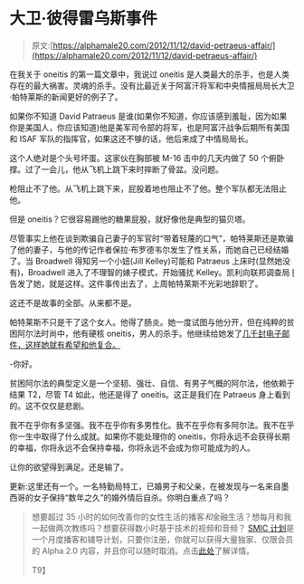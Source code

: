 # 大卫·彼得雷乌斯事件

> 原文:[https://alphamale20.com/2012/11/12/david-petraeus-affair/](https://alphamale20.com/2012/11/12/david-petraeus-affair/)

在我关于 oneitis 的第一篇文章中，我说过 oneitis 是人类最大的杀手，也是人类存在的最大祸害。灵魂的杀手。没有比最近关于阿富汗将军和中央情报局局长大卫·帕特莱斯的新闻更好的例子了。

如果你不知道 David Patraeus 是谁(如果你不知道，你应该感到羞耻，因为如果你是美国人，你应该知道)他是美军司令部的将军，也是阿富汗战争后期所有美国和 ISAF 军队的指挥官，如果这还不够的话，他后来成了中情局局长。

这个人绝对是个头号坏蛋。这家伙在胸部被 M-16 击中的几天内做了 50 个俯卧撑。过了一会儿，他从飞机上跳下来时摔断了骨盆。没问题。

枪阻止不了他。从飞机上跳下来，屁股着地也阻止不了他。整个军队都无法阻止他。

但是 oneitis？它很容易踢他的糖果屁股，就好像他是典型的猫贝塔。

尽管事实上他在谈到欺骗自己妻子的军官时“带着轻蔑的口气”，帕特莱斯还是欺骗了他的妻子，与他的传记作者保拉·布罗德韦尔发生了性关系，而她自己已经结婚了。当 Broadwell 得知另一个小妞(Jill Kelley)可能和 Patraeus 上床时(显然她没有)，Broadwell 进入了不理智的婊子模式，开始骚扰 Kelley。凯利向联邦调查局 [I](http://abcnews.go.com/Politics/OTUS/jill-kelley-friend-david-petraeus-received-harassing-emails/story?id=17693092#.UKCMvoeUYZE) 告发了她，就是这样。这件事传出去了，上周帕特莱斯不光彩地辞职了。

这还不是故事的全部。从来都不是。

帕特莱斯不只是干了这个女人。他得了肠炎。她一度试图与他分开，但在纯粹的贫困阿尔法时尚中，他有硬核 oneitis，男人的杀手。他继续给她发了[几千封电子邮件，这样她就有希望和他复合。](http://www.newsmax.com/Headline/petraeus-resigns-cia-affair/2012/11/09/id/463573)

-你好。

贫困阿尔法的典型定义是一个坚韧、强壮、自信、有男子气概的阿尔法，他依赖于结果 T2，尽管 T4 如此，他还是得了 oneitis。这正是我们在 Patraeus 身上看到的。这不仅仅是悲剧。

我不在乎你有多坚强。我不在乎你有多男性化。我不在乎你有多阿尔法。我不在乎你一生中取得了什么成就。如果你不能处理你的 oneitis，你将永远不会获得长期的幸福，你将永远不会保持幸福，你将永远不会成为你可能成为的人。

让你的欲望得到满足。还是输了。

更新:这里还有一个。一名特勤局特工，已婚男子和父亲，在被发现与一名来自墨西哥的女子保持“数年之久”的婚外情后自杀。你明白重点了吗？

> 想要超过 35 小时的如何改善你的女性生活的播客*和*金融生活？想每月和我一起做两次教练吗？想要获得数小时基于技术的视频和音频？ [SMIC 计划](https://alphamale20.kartra.com/page/vIL17)是一个月度播客和辅导计划，只要你注册，你就可以获得大量独家、仅限会员的 Alpha 2.0 内容，并且你可以随时取消。点击[此处](https://alphamale20.kartra.com/page/vIL17)了解详情。
> 
> T9】